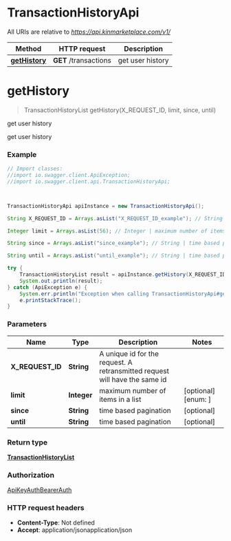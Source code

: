 # TransactionHistoryApi

All URIs are relative to *https://api.kinmarketplace.com/v1/*

Method | HTTP request | Description
------------- | ------------- | -------------
[**getHistory**](TransactionHistoryApi.md#getHistory) | **GET** /transactions | get user history




<a name="getHistory"></a>
# **getHistory**
> TransactionHistoryList getHistory(X_REQUEST_ID, limit, since, until)

get user history

get user history

### Example
```java
// Import classes:
//import io.swagger.client.ApiException;
//import io.swagger.client.api.TransactionHistoryApi;



TransactionHistoryApi apiInstance = new TransactionHistoryApi();

String X_REQUEST_ID = Arrays.asList("X_REQUEST_ID_example"); // String | A unique id for the request. A retransmitted request will have the same id

Integer limit = Arrays.asList(56); // Integer | maximum number of items in a list

String since = Arrays.asList("since_example"); // String | time based pagination

String until = Arrays.asList("until_example"); // String | time based pagination

try {
    TransactionHistoryList result = apiInstance.getHistory(X_REQUEST_ID, limit, since, until);
    System.out.println(result);
} catch (ApiException e) {
    System.err.println("Exception when calling TransactionHistoryApi#getHistory");
    e.printStackTrace();
}
```

### Parameters

Name | Type | Description  | Notes
------------- | ------------- | ------------- | -------------
 **X_REQUEST_ID** | **String**| A unique id for the request. A retransmitted request will have the same id |
 **limit** | **Integer**| maximum number of items in a list | [optional] [enum: ]
 **since** | **String**| time based pagination | [optional]
 **until** | **String**| time based pagination | [optional]


### Return type

[**TransactionHistoryList**](TransactionHistoryList.md)

### Authorization

[ApiKeyAuth](../README.md#ApiKeyAuth)[BearerAuth](../README.md#BearerAuth)

### HTTP request headers

 - **Content-Type**: Not defined
 - **Accept**: application/jsonapplication/json



